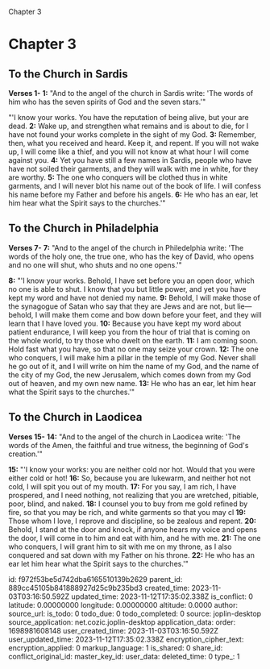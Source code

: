 Chapter 3

# Chapter 3

## To the Church in Sardis

**Verses 1-**
**1:** "And to the angel of the church in Sardis write: 'The words of him who has the seven spirits of God and the seven stars.'"

"'I know your works. You have the reputation of being alive, but your are dead.
**2:** Wake up, and strengthen what remains and is about to die, for I have not found your works complete in the sight of my God.
**3:** Remember, then, what you received and heard. Keep it, and repent. If you will not wake up, I will come like a thief, and you will not know at what hour I will come against you.
**4:** Yet you have still a few names in Sardis, people who have have not soiled their garments, and they will walk with me in white, for they are worthy.
**5:** The one who conquers will be clothed thus in white garments, and I will never blot his name out of the book of life. I will confess his name before my Father and before his angels.
**6:** He who has an ear, let him hear what the Spirit says to the churches.'"

## To the Church in Philadelphia

**Verses 7-**
**7:** "And to the angel of the church in Philedelphia write: 'The words of the holy one, the true one, who has the key of David, who opens and no one will shut, who shuts and no one opens.'"

**8:** "'I know your works. Behold, I have set before you an open door, which no one is able to shut. I know that you but little power, and yet you have kept my word and have not denied my name.
**9:** Behold, I will make those of the synagogue of Satan who say that they are Jews and are not, but lie—behold, I will make them come and bow down before your feet, and they will learn that I have loved you.
**10:** Because you have kept my word about patient endurance, I will keep you from the hour of trial that is coming on the whole world, to try those who dwelt on the earth.
**11:** I am coming soon. Hold fast what you have, so that no one may seize your crown.
**12:** The one who conquers, I will make him a pillar in the temple of my God. Never shall he go out of it, and I will write on him the name of my God, and the name of the city of my God, the new Jerusalem, which comes down from my God out of heaven, and my own new name.
**13:** He who has an ear, let him hear what the Spirit says to the churches.'"

## To the Church in Laodicea

**Verses 15-**
**14:** "And to the angel of the church in Laodicea write: 'The words of the Amen, the faithful and true witness, the beginning of God's creation.'"

**15:** "'I know your works: you are neither cold nor hot. Would that you were either cold or hot!
**16:** So, because you are lukewarm, and neither hot not cold, I will spit you out of my mouth.
**17:** For you say, I am rich, I have prospered, and I need nothing, not realizing that you are wretched, pitiable, poor, blind, and naked.
**18:** I counsel you to buy from me gold refined by fire, so that you may be rich, and white garments so that you may cl
**19:** Those whom I love, I reprove and discipline, so be zealous and repent.
**20:** Behold, I stand at the door and knock, if anyone hears my voice and opens the door, I will come in to him and eat with him, and he with me.
**21:** The one who conquers, I will grant him to sit with me on my throne, as I also conquered and sat down with my Father on his throne.
**22:** He who has an ear let him hear what the Spirit says to the churches.'"



id: f972f53be5d742dba6165510139b2629
parent_id: 889cc45105b841888927d25c9b235bd3
created_time: 2023-11-03T03:16:50.592Z
updated_time: 2023-11-12T17:35:02.338Z
is_conflict: 0
latitude: 0.00000000
longitude: 0.00000000
altitude: 0.0000
author: 
source_url: 
is_todo: 0
todo_due: 0
todo_completed: 0
source: joplin-desktop
source_application: net.cozic.joplin-desktop
application_data: 
order: 1698981608148
user_created_time: 2023-11-03T03:16:50.592Z
user_updated_time: 2023-11-12T17:35:02.338Z
encryption_cipher_text: 
encryption_applied: 0
markup_language: 1
is_shared: 0
share_id: 
conflict_original_id: 
master_key_id: 
user_data: 
deleted_time: 0
type_: 1